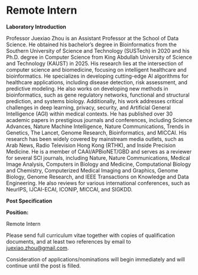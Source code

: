 # Remote Intern


**Laboratory Introduction**

Professor Juexiao Zhou is an Assistant Professor at the School of Data Science. He obtained his bachelor’s degree in Bioinformatics from the Southern University of Science and Technology (SUSTech) in 2020 and his Ph.D. degree in Computer Science from King Abdullah University of Science and Technology (KAUST) in 2025. His research lies at the intersection of computer science and biomedicine, focusing on intelligent healthcare and bioinformatics. He specializes in developing cutting-edge AI algorithms for healthcare applications, including disease detection, risk assessment, and predictive modeling. He also works on developing new methods in bioinformatics, such as gene regulatory networks, functional and structural prediction, and systems biology. Additionally, his work addresses critical challenges in deep learning, privacy, security, and Artificial General Intelligence (AGI) within medical contexts. He has published over 30 academic papers in prestigious journals and conferences, including Science Advances, Nature Machine Intelligence, Nature Communications, Trends in Genetics, The Lancet, Genome Research, Bioinformatics, and MICCAI. His research has been widely covered by mainstream media outlets, such as Arab News, Radio Television Hong Kong (RTHK), and Inside Precision Medicine. He is a member of CAAI/APBioNET/GBD and serves as a reviewer for several SCI journals, including Nature, Nature Communications, Medical Image Analysis, Computers in Biology and Medicine, Computational Biology and Chemistry, Computerized Medical Imaging and Graphics, Genome Biology, Genome Research, and IEEE Transactions on Knowledge and Data Engineering. He also reviews for various international conferences, such as NeurIPS, IJCAI-ECAI, ICONIP, MICCAI, and SIGKDD.

 

**Post Specification**

**Position:** 

Remote Intern



Please send full curriculum vitae together with copies of qualification documents, and at least two references by email to juexiao.zhou@gmail.com.



Consideration of applications/nominations will begin immediately and will continue until the post is filled.

